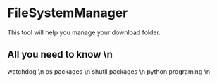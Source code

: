 # FileSystemManager
This tool will help you manage your download folder.

## All you need to know \n
watchdog \n
os packages \n
shutil packages \n
python programing \n
